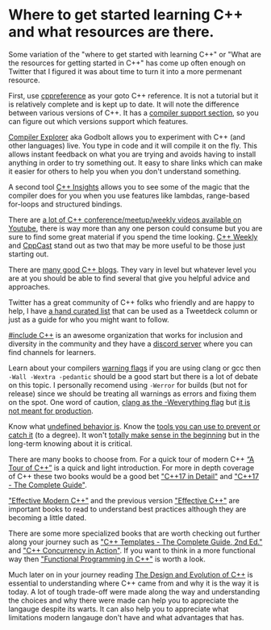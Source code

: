 # Where to get started learning C++ and what resources are there.

Some variation of the "where to get started with learning C++" or "What are the resources for getting started in C++" has come up often enough on Twitter that I figured it was about time to turn it into a more permenant resource.

First, use [cppreference](https://en.cppreference.com/w/) as your goto C++ reference. It is not a tutorial but it is 
relatively complete and is kept up to date. It will note the difference between various versions of C++. It has a [compiler support section](https://en.cppreference.com/w/cpp/compiler_support), so you can figure out which 
versions support which features.

[Compiler Explorer](https://godbolt.org/) aka Godbolt allows you to experiment with C++ (and other languages) live. 
You type in code and it will compile it on the fly. This allows instant feedback on what you are trying and avoids having 
to install anything in order to try something out. It easy to share links which can make it easier for others to help you when you don't understand something.

A second tool [C++ Insights](https://cppinsights.io/) allows you to see some of the magic that the compiler does for you when you use features like lambdas, range-based for-loops and structured bindings.

There are [a lot of C++ conference/meetup/weekly videos available on Youtube](https://github.com/shafik/cpp_youtube_channels), 
there is way more than any one person could consume but you are sure to find some great material if you spend the time looking. [C++ Weekly](https://www.youtube.com/user/lefticus1) and [CppCast](https://www.youtube.com/channel/UCuCjADS4u3uJDTqUaG0H9dA) stand out as two that may be more useful to be those just starting out.

There are [many good C++ blogs](https://github.com/shafik/cpp_blogs). They vary in level but whatever level you are at you
should be able to find several that give you helpful advice and approaches.

Twitter has a great community of C++ folks who friendly and are happy to help, I have 
[a hand curated list](https://twitter.com/shafikyaghmour/lists/c/members) that can be used as a Tweetdeck column or just
as a guide for who you might want to follow.

[#include C++](https://twitter.com/include_cpp) is an awesome organization that works for inclusion and diversity in the 
community and they have a [discord server](https://t.co/XafTulMibe?amp=1) where you can find channels for learners.

Learn about your compilers [warning flags](https://clang.llvm.org/docs/DiagnosticsReference.html#introduction) if you are using clang or gcc then `-Wall -Wextra -pedantic` should be a good start but there is a lot of debate on this topic. I personally recomend using `-Werror` for builds (but not for release) since we should be treating all warnings as errors and fixing them on the spot. One word of caution, [clang as the -Weverything flag](https://clang.llvm.org/docs/UsersManual.html#diagnostics-enable-everything) but [it is not meant for production](https://twitter.com/shafikyaghmour/status/1024716190692782080).

Know what [undefined behavior is](https://en.cppreference.com/w/cpp/language/ub). Know the [tools you can use to prevent or catch it](https://twitter.com/shafikyaghmour/status/936953294991212544) (to a degree). It won't [totally make sense in the beginning](https://twitter.com/shafikyaghmour/status/1146028351666229250) but in the long-term knowing about it is critical.

There are many books to choose from. For a quick tour of modern C++ 
[“A Tour of C++”](https://www.amazon.com/Tour-2nd-Depth-Bjarne-Stroustrup/dp/0134997832/) is a quick and light introduction. For more in depth coverage of 
C++ these two books would be a good bet ["C++17 in Detail"](https://leanpub.com/cpp17indetail) and 
["C++17 - The Complete Guide"](http://www.cppstd17.com/). 

["Effective Modern C++"](https://www.amazon.com/Effective-Modern-Specific-Ways-Improve/dp/1491903996) and the previous version ["Effective C++"](https://www.amazon.com/Effective-Specific-Improve-Programs-Designs/dp/0321334876) are important 
books to read to understand best practices although they are becoming a little dated.

There are some more specialized books that are worth checking out further along your journey such as 
["C++ Templates - The Complete Guide, 2nd Ed."](http://www.tmplbook.com/) and ["C++ Concurrency in Action"](https://www.manning.com/books/c-plus-plus-concurrency-in-action). If you want to think in a more functional way then ["Functional Programming in C++"](https://www.manning.com/books/functional-programming-in-c-plus-plus) is worth a look.

Much later on in your journey reading
[The Design and Evolution of C++](https://www.amazon.com/Design-Evolution-C-Bjarne-Stroustrup/dp/0201543303/) is essential
to understanding where C++ came from and why it is the way it is today. A lot of tough trade-off were made along the way and understanding the choices and why there were made can help you to appreciate the langauge despite its warts. It can also help you to appreciate what limitations modern langauge don't have and what advantages that has.
